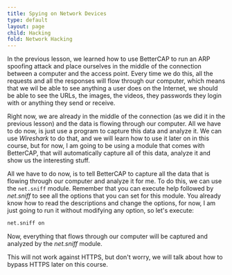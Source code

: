 ```yaml
---
title: Spying on Network Devices
type: default
layout: page
child: Hacking
fold: Network Hacking
---
```


In the previous lesson, we learned how to use BetterCAP to run an ARP spoofing
attack and place ourselves in the middle of the connection between a computer
and the access point. Every time we do this, all the requests and all the
responses will flow through our computer, which means that we wil be able to see
anything a user does on the Internet, we should be able to see the URLs, the
images, the videos, they passwords they login with or anything they send or
receive.

Right now, we are already in the middle of the connection (as we did it in the
previous lesson) and the data is flowing through our computer. All we have to
do now, is just use a program to capture this data and analyze it. We can use
_Wireshark_ to do that, and we will learn how to use it later on in this course,
but for now, I am going to be using a module that comes with BetterCAP, that
will automatically capture all of this data, analyze it and show us the
interesting stuff.

All we have to do now, is to tell BetterCAP to capture all the data that is
flowing through our computer and analyze it for me. To do this, we can use the
`net.sniff` module. Remember that you can execute help followed by _net.sniff_
to see all the options that you can set for this module. You already know how to
read the descriptions and change the options, for now, I am just going to run it
without modifying any option, so let's execute:

```bash
net.sniff on
```

Now, everything that flows through our computer will be captured and analyzed by
the _net.sniff_ module.

This will not work against HTTPS, but don't worry, we will talk about how to
bypass HTTPS later on this course.
